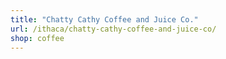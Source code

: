 ```yaml
---
title: "Chatty Cathy Coffee and Juice Co."
url: /ithaca/chatty-cathy-coffee-and-juice-co/
shop: coffee
---
```

